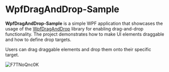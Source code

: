 # WpfDragAndDrop-Sample

**WpfDragAndDrop-Sample** is a simple WPF application that showcases the usage of the [WpfDragAndDrop](https://github.com/VoxCodice/WpfDragAndDrop) library for enabling drag-and-drop functionality. The project demonstrates how to make UI elements draggable and how to define drop targets.

Users can drag draggable elements and drop them onto their specific target.

![F7TNoQnc0K](https://github.com/VoxCodice/WpfDragAndDrop-Sample/assets/33215225/69cc7f6b-f3cc-4a27-912e-d7d8ab328a70)

